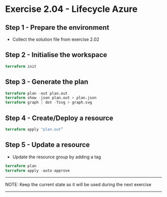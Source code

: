 # Exercise 2.04 - Lifecycle Azure

## Step 1 - Prepare the environment

- Collect the solution file from exercise 2.02

## Step 2 - Initialise the workspace

```terraform
terraform init
```

## Step 3 - Generate the plan

```terraform
terraform plan -out plan.out
terraform show -json plan.out > plan.json
terraform graph | dot -Tsvg > graph.svg
```

## Step 4 - Create/Deploy a resource

```terraform
terraform apply "plan.out”
```

## Step 5 - Update a resource

- Update the resource group by adding a tag

```terraform
terraform plan
terraform apply -auto-approve
```

---

NOTE: Keep the current state as it will be used during the next exercise

---
